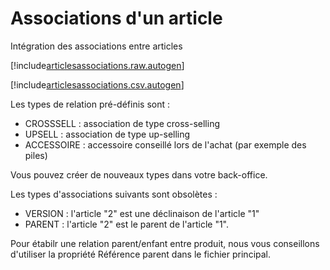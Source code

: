 # Associations d'un article

Intégration des associations entre articles


[!include[articlesassociations.raw.autogen](articlesassociations.raw.autogen.md)]

[!include[articlesassociations.csv.autogen](articlesassociations.csv.autogen.md)]

<!-- [!include[articlesassociations.xml.autogen](articlesassociations.xml.autogen.md)]--> 

Les types de relation pré-définis sont : 

*   CROSSSELL : association de type cross-selling
*   UPSELL : association de type up-selling
*   ACCESSOIRE : accessoire conseillé lors de l'achat (par exemple des piles)

Vous pouvez créer de nouveaux types dans votre back-office.

Les types d'associations suivants sont obsolètes :

*   VERSION : l'article "2" est une déclinaison de l'article "1"
*   PARENT : l'article "2" est le parent de l'article "1".

Pour étabilr une relation parent/enfant entre produit, nous vous conseillons d'utiliser la propriété Référence parent dans le fichier principal.